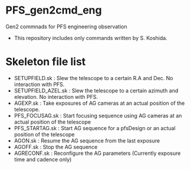 # PFS_gen2cmd_eng
Gen2 commnads for PFS engineering observation
  - This repository includes only commands written by S. Koshida. 
# Skeleton file list
  - SETUPFIELD.sk       : Slew the telescope to a certain R.A and Dec. No interaction with PFS.
  - SETUPFIELD_AZEL.sk  : Slew the telescope to a certain azimuth and elevation. No interaction with PFS.
  - AGEXP.sk            : Take exposures of AG cameras at an actual position of the telescope.
  - PFS_FOCUSAG.sk      : Start focusing sequence using AG cameras at an actual position of the telescope
  - PFS_STARTAG.sk      : Start AG sequence for a pfsDesign or an actual position of the telescope
  - AGON.sk             : Resume the AG sequence from the last exposure
  - AGOFF.sk            : Stop the AG sequence
  - AGRECONF.sk         : Reconfigure the AG parameters (Currently exposure time and cadence only)
